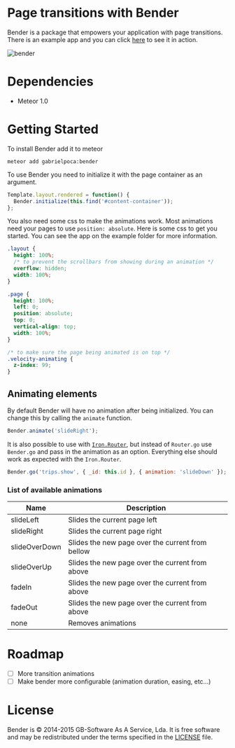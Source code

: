 # Page transitions with Bender

Bender is a package that empowers your application with page transitions. There is an example app and you can click [here](http://benderdemo.meteor.com/) to see it in action.

![bender](http://madeira.hccanet.org/project2/michels_p2/website%20pics/bender.jpg)

# Dependencies

* Meteor 1.0

# Getting Started

To install Bender add it to meteor

```
meteor add gabrielpoca:bender
```

To use Bender you need to initialize it with the page container as an argument.

```js
Template.layout.rendered = function() {
  Bender.initialize(this.find('#content-container'));
};
```

You also need some css to make the animations work. Most animations need your pages to use `position: absolute`. Here is some css to get you started. You can see the app on the example folder for more information.

```css
.layout {
  height: 100%;
  /* to prevent the scrollbars from showing during an animation */
  overflow: hidden;
  width: 100%;
}

.page {
  height: 100%;
  left: 0;
  position: absolute;
  top: 0;
  vertical-align: top;
  width: 100%;
}

/* to make sure the page being animated is on top */
.velocity-animating {
  z-index: 99;
}
```

## Animating elements

By default Bender will have no animation after being initialized. You can change
this by calling the `animate` function.

```js
Bender.animate('slideRight');
```

It is also possible to use with
[`Iron.Router`](http://eventedmind.github.io/iron-router/), but instead of
`Router.go` use `Bender.go` and pass in the animation as an option. Everything
else should work as expected with the `Iron.Router`.

```js
Bender.go('trips.show', { _id: this.id }, { animation: 'slideDown' });
```

### List of available animations

|Name          |Description|
|--------------|------------------------------------------------|
|slideLeft     |Slides the current page left                    |
|slideRight    |Slides the current page right                   |
|slideOverDown |Slides the new page over the current from bellow|
|slideOverUp   |Slides the new page over the current from above |
|fadeIn        |Slides the new page over the current from above |
|fadeOut       |Slides the new page over the current from above |
|none          |Removes animations                              |

# Roadmap

- [ ] More transition animations
- [ ] Make bender more configurable (animation duration, easing, etc...)

# License
Bender is © 2014-2015 GB-Software As A Service, Lda.
It is free software and may be redistributed under the terms specified in the
[LICENSE](LICENSE) file.
